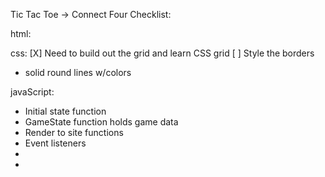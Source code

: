 Tic Tac Toe -> Connect Four Checklist: 

html: 

css: 
[X] Need to build out the grid and learn CSS grid
[ ] Style the borders
- solid round lines w/colors

javaScript: 


- Initial state function
- GameState function holds game data
- Render to site functions
- Event listeners
- 
- 